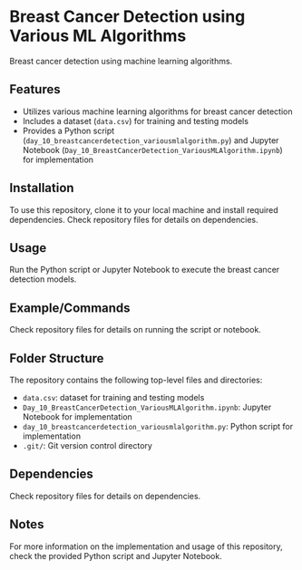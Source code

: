 # Breast Cancer Detection using Various ML Algorithms
Breast cancer detection using machine learning algorithms.

## Features
* Utilizes various machine learning algorithms for breast cancer detection
* Includes a dataset (`data.csv`) for training and testing models
* Provides a Python script (`day_10_breastcancerdetection_variousmlalgorithm.py`) and Jupyter Notebook (`Day_10_BreastCancerDetection_VariousMLAlgorithm.ipynb`) for implementation

## Installation
To use this repository, clone it to your local machine and install required dependencies. Check repository files for details on dependencies.

## Usage
Run the Python script or Jupyter Notebook to execute the breast cancer detection models.

## Example/Commands
Check repository files for details on running the script or notebook.

## Folder Structure
The repository contains the following top-level files and directories:
* `data.csv`: dataset for training and testing models
* `Day_10_BreastCancerDetection_VariousMLAlgorithm.ipynb`: Jupyter Notebook for implementation
* `day_10_breastcancerdetection_variousmlalgorithm.py`: Python script for implementation
* `.git/`: Git version control directory

## Dependencies
Check repository files for details on dependencies.

## Notes
For more information on the implementation and usage of this repository, check the provided Python script and Jupyter Notebook.